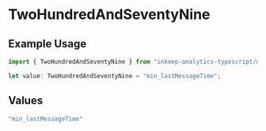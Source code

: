 # TwoHundredAndSeventyNine

## Example Usage

```typescript
import { TwoHundredAndSeventyNine } from "inkeep-analytics-typescript/models/operations";

let value: TwoHundredAndSeventyNine = "min_lastMessageTime";
```

## Values

```typescript
"min_lastMessageTime"
```